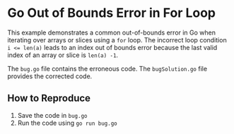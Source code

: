 # Go Out of Bounds Error in For Loop
This example demonstrates a common out-of-bounds error in Go when iterating over arrays or slices using a `for` loop. The incorrect loop condition `i <= len(a)` leads to an index out of bounds error because the last valid index of an array or slice is `len(a) -1`.

The `bug.go` file contains the erroneous code. The `bugSolution.go` file provides the corrected code.

## How to Reproduce
1. Save the code in `bug.go`
2. Run the code using `go run bug.go`